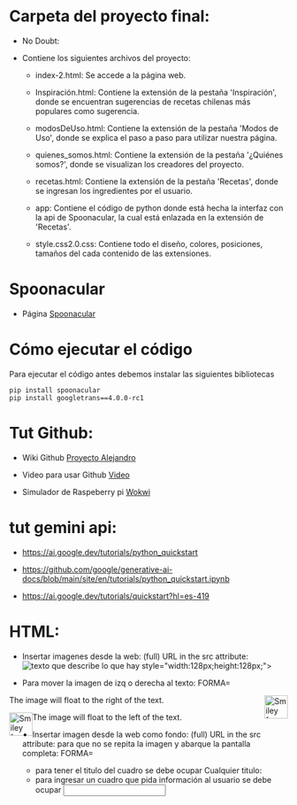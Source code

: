# Carpeta del proyecto final:
* No Doubt:
+ Contiene los siguientes archivos del proyecto:
  - index-2.html: Se accede a la página web.
    
  - Inspiración.html: Contiene la extensión de la pestaña 'Inspiración', donde se encuentran sugerencias de recetas chilenas más populares como sugerencia.
    
  - modosDeUso.html: Contiene la extensión de la pestaña 'Modos de Uso', donde se explica el paso a paso para utilizar nuestra página.
    
  - quienes_somos.html: Contiene la extensión de la pestaña '¿Quiénes somos?', donde se visualizan los creadores del proyecto.
    
  - recetas.html: Contiene la extensión de la pestaña 'Recetas', donde se ingresan los ingredientes por el usuario.
    
  - app: Contiene el código de python donde está hecha la interfaz con la api de Spoonacular, la cual está enlazada en la extensión de 'Recetas'.
    
  - style.css2.0.css: Contiene todo el diseño, colores, posiciones, tamaños del cada contenido de las extensiones.
    
# Spoonacular
- Página [Spoonacular](https://spoonacular.com/food-api/console#Profile)
# Cómo ejecutar el código
Para ejecutar el código antes debemos instalar las siguientes bibliotecas
```
pip install spoonacular
pip install googletrans==4.0.0-rc1
```


# Tut Github:

- Wiki Github [Proyecto Alejandro](https://github.com/alecacerestel/ProyectoPdi)

- Video para usar Github [Video](https://www.youtube.com/watch?v=Z6VM-Gp3OGw&list=PL-gX0xg7VLB-1O02yLPCBsPUZyV_c9Owg&ab_channel=Developeando)

- Simulador de Raspeberry pi [Wokwi](https://wokwi.com/pi-pico)

# tut gemini api:
- https://ai.google.dev/tutorials/python_quickstart

- https://github.com/google/generative-ai-docs/blob/main/site/en/tutorials/python_quickstart.ipynb

- https://ai.google.dev/tutorials/quickstart?hl=es-419

# HTML:
- Insertar imagenes desde la web: (full) URL in the src attribute:
<img src="url completo" alt="texto que describe lo que hay"> style="width:128px;height:128px;"> 

- Para mover la imagen de izq o derecha al texto:
FORMA=
<p><img src="smiley.gif" alt="Smiley face" style="float:right;width:42px;height:42px;">
The image will float to the right of the text.</p>

<p><img src="smiley.gif" alt="Smiley face" style="float:left;width:42px;height:42px;">
The image will float to the left of the text.</p>


- Insertar imagen desde la web como fondo: (full) URL in the src attribute:
  para que no se repita la imagen y abarque la pantalla completa:
  FORMA=
  <style>
body {
  background-image: url('URL COMPLETO');
  background-repeat: no-repeat;
  background-attachment: fixed;
  background-size: 100% 100%;
}
</style>

- para tener el titulo del cuadro se debe ocupar <label for="lname">Cualquier titulo:</label><br>
- para ingresar un cuadro que pida información al usuario se debe ocupar <input type="text" id="lname">
